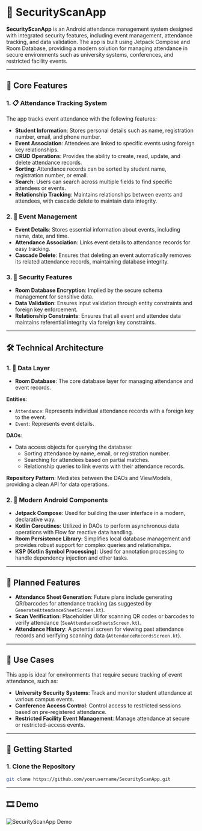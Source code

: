 # 🔐 SecurityScanApp

**SecurityScanApp** is an Android attendance management system designed with integrated security features, including event management, attendance tracking, and data validation. The app is built using Jetpack Compose and Room Database, providing a modern solution for managing attendance in secure environments such as university systems, conferences, and restricted facility events.

---

## 🚀 Core Features

### 1. 📋 Attendance Tracking System
The app tracks event attendance with the following features:

- **Student Information**: Stores personal details such as name, registration number, email, and phone number.
- **Event Association**: Attendees are linked to specific events using foreign key relationships.
- **CRUD Operations**: Provides the ability to create, read, update, and delete attendance records.
- **Sorting**: Attendance records can be sorted by student name, registration number, or email.
- **Search**: Users can search across multiple fields to find specific attendees or events.
- **Relationship Tracking**: Maintains relationships between events and attendees, with cascade delete to maintain data integrity.

### 2. 📅 Event Management
- **Event Details**: Stores essential information about events, including name, date, and time.
- **Attendance Association**: Links event details to attendance records for easy tracking.
- **Cascade Delete**: Ensures that deleting an event automatically removes its related attendance records, maintaining database integrity.

### 3. 🔐 Security Features
- **Room Database Encryption**: Implied by the secure schema management for sensitive data.
- **Data Validation**: Ensures input validation through entity constraints and foreign key enforcement.
- **Relationship Constraints**: Ensures that all event and attendee data maintains referential integrity via foreign key constraints.

---

## 🛠 Technical Architecture

### 1. 💾 Data Layer
- **Room Database**: The core database layer for managing attendance and event records.

**Entities**:
- `Attendance`: Represents individual attendance records with a foreign key to the event.
- `Event`: Represents event details.

**DAOs**:
- Data access objects for querying the database:
  - Sorting attendance by name, email, or registration number.
  - Searching for attendees based on partial matches.
  - Relationship queries to link events with their attendance records.

**Repository Pattern**: Mediates between the DAOs and ViewModels, providing a clean API for data operations.

### 2. 📱 Modern Android Components
- **Jetpack Compose**: Used for building the user interface in a modern, declarative way.
- **Kotlin Coroutines**: Utilized in DAOs to perform asynchronous data operations with Flow for reactive data handling.
- **Room Persistence Library**: Simplifies local database management and provides robust support for complex queries and relationships.
- **KSP (Kotlin Symbol Processing)**: Used for annotation processing to handle dependency injection and other tasks.

---

## 🔮 Planned Features
- **Attendance Sheet Generation**: Future plans include generating QR/barcodes for attendance tracking (as suggested by `GenerateAttendanceSheetScreen.kt`).
- **Scan Verification**: Placeholder UI for scanning QR codes or barcodes to verify attendance (`SeeAttendanceSheetsScreen.kt`).
- **Attendance History**: A potential screen for viewing past attendance records and verifying scanning data (`AttendanceRecordsScreen.kt`).

---

## 🧭 Use Cases
This app is ideal for environments that require secure tracking of event attendance, such as:

- **University Security Systems**: Track and monitor student attendance at various campus events.
- **Conference Access Control**: Control access to restricted sessions based on pre-registered attendance.
- **Restricted Facility Event Management**: Manage attendance at secure or restricted-access events.

---

## 🏁 Getting Started

### 1. Clone the Repository
```bash
git clone https://github.com/yourusername/SecurityScanApp.git
```

---

## 🎞 Demo

![SecurityScanApp Demo](https://github.com/Sohilphilip/SecurityScanApp/blob/main/security%20scan%20demo%20comp.gif)
